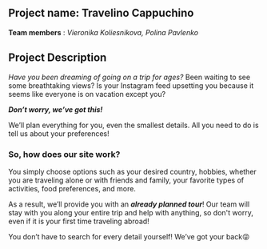 ## Project name: Travelino Cappuchino

**Team members** : *Vieronika Koliesnikova, Polina Pavlenko*

## Project Description
*Have you been dreaming of going on a trip for ages?* Been waiting to see some breathtaking views? Is your Instagram feed upsetting you because it seems like everyone is on vacation except you?

 ***Don’t worry, we’ve got this!***

We’ll plan everything for you, even the smallest details. All you need to do is tell us about your preferences!

### So, how does our site work?

You simply choose options such as your desired country, hobbies, whether you are traveling alone or with friends and family, your favorite types of activities, food preferences, and more. 

As a result, we’ll provide you with an ***already planned tour***! Our team will stay with you along your entire trip and help with anything, so don't worry, even if it is your first time traveling abroad!

 You don’t have to search for every detail yourself! We’ve got your back😝


